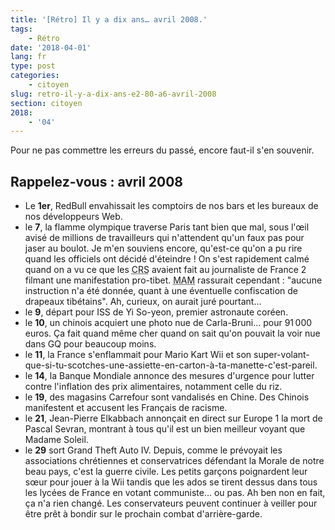```yaml
---
title: '[Rétro] Il y a dix ans… avril 2008.'
tags:
    - Rétro
date: '2018-04-01'
lang: fr
type: post
categories:
    - citoyen
slug: retro-il-y-a-dix-ans-e2-80-a6-avril-2008
section: citoyen
2018:
    - '04'
---
```


Pour ne pas commettre les erreurs du passé, encore faut-il s'en souvenir.

<!--more-->

## Rappelez-vous : avril 2008

*   Le **1er**, RedBull envahissait les comptoirs de nos bars et les bureaux de nos développeurs Web.
*   le **7**, la flamme olympique traverse Paris tant bien que mal, sous l'œil avisé de millions de travailleurs qui n'attendent qu'un faux pas pour jaser au boulot. Je m'en souviens encore, qu'est-ce qu'on a pu rire quand les officiels ont décidé d'éteindre&nbsp;! On s'est rapidement calmé quand on a vu ce que les <abbr title="Compagnies Républicaines de Sécurité">CRS</abbr> avaient fait au journaliste de France 2 filmant une manifestation pro-tibet. <abbr title="Michelle Alliot-Marie">MAM</abbr> rassurait cependant&nbsp;: "aucune instruction n'a été donnée, quant à une éventuelle confiscation de drapeaux tibétains". Ah, curieux, on aurait juré pourtant…
*   le **9**, départ pour ISS de Yi So-yeon, premier astronaute coréen.
*   le **10**, un chinois acquiert une photo nue de Carla-Bruni… pour 91&#8239;000 euros. Ça fait quand même cher quand on sait qu'on pouvait la voir nue dans GQ pour beaucoup moins.
*   le **11**, la France s'enflammait pour Mario Kart Wii et son super-volant-que-si-tu-scotches-une-assiette-en-carton-à-ta-manette-c'est-pareil.
*   le **14**, la Banque Mondiale annonce des mesures d'urgence pour lutter contre l'inflation des prix alimentaires, notamment celle du riz.
*   le **19**, des magasins Carrefour sont vandalisés en Chine. Des Chinois manifestent et accusent les Français de racisme.
*   le **21**, Jean-Pierre Elkabbach annonçait en direct sur Europe 1 la mort de Pascal Sevran, montrant à tous qu'il est un bien meilleur voyant que Madame Soleil.
*   le **29** sort Grand Theft Auto IV. Depuis, comme le prévoyait les associations chrétiennes et conservatrices défendant la Morale de notre beau pays, c'est la guerre civile. Les petits garçons poignardent leur sœur pour jouer à la Wii tandis que les ados se tirent dessus dans tous les lycées de France en votant communiste… ou pas. Ah ben non en fait, ça n'a rien changé. Les conservateurs peuvent continuer à veiller pour être prêt à bondir sur le prochain combat d'arrière-garde.